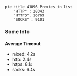 
```mermaid
pie title 41096 Proxies in list
    "HTTP" : 28343
    "HTTPS": 10769
    "SOCKS" : 9101
```

### Some Info
#### Average Timeout

- mixed: 4.2s
- http: 2.4s
- https: 8.1s
- socks: 6.4s